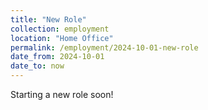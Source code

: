 ```yaml
---
title: "New Role"
collection: employment
location: "Home Office"
permalink: /employment/2024-10-01-new-role
date_from: 2024-10-01
date_to: now
---
```

Starting a new role soon!
